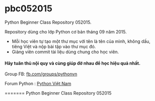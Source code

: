 # pbc052015
Python Beginner Class Repository 052015.

Repository dùng cho lớp  Python cơ bản tháng 09 năm 2015.

- Mỗi học viên tự tạo một thư mục với tên là tên của mình, không dấu, tiêng Việt và nộp bài tập vào thư mục đó.
- Giảng viên commit tài liệu dùng chung cho học viên.

#### Hãy tuân thủ nội quy và cùng giúp đỡ nhau để học hiệu quả nhất.

Group FB: [fb.com/groups/pythonvn]

[fb.com/groups/pythonvn]: https://www.facebook.com/groups/pythonvn/?ref=bookmarks

Forum Python : [Python Việt Nam]

[Python Việt Nam]: http://pythonvietnam.info


=======
Python Beginner Class Repository 052015

